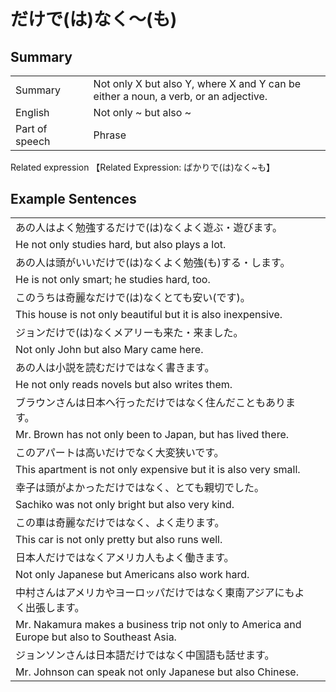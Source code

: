 # だけで(は)なく～(も)

## Summary

<table><tr>   <td>Summary<td>   <td>Not only X but also Y, where X and Y can be either a noun, a verb, or an adjective.</td><tr><tr>   <td>English<td>   <td>Not only ~ but also ~</td><tr><tr>   <td>Part of speech<td>   <td>Phrase</td><tr></table><tr>   <td>Related expression<td>   <td>【Related Expression: ばかりで(は)なく~も】</td><tr></table></table>

## Example Sentences

<table><tr><td>あの人はよく勉強するだけで(は)なくよく遊ぶ・遊びます。<td><tr><tr><td>He not only studies hard, but also plays a lot.<td><tr><tr><td>あの人は頭がいいだけで(は)なくよく勉強(も)する・します。<td><tr><tr><td>He is not only smart; he studies hard, too.<td><tr><tr><td>このうちは奇麗なだけで(は)なくとても安い(です)。<td><tr><tr><td>This house is not only beautiful but it is also inexpensive.<td><tr><tr><td>ジョンだけで(は)なくメアリーも来た・来ました。<td><tr><tr><td>Not only John but also Mary came here.<td><tr><tr><td>あの人は小説を読むだけではなく書きます。<td><tr><tr><td>He not only reads novels but also writes them.<td><tr><tr><td>ブラウンさんは日本へ行っただけではなく住んだこともあります。<td><tr><tr><td>Mr. Brown has not only been to Japan, but has lived there.<td><tr><tr><td>このアパートは高いだけでなく大変狭いです。<td><tr><tr><td>This apartment is not only expensive but it is also very small.<td><tr><tr><td>幸子は頭がよかっただけではなく、とても親切でした。<td><tr><tr><td>Sachiko was not only bright but also very kind.<td><tr><tr><td>この車は奇麗なだけではなく、よく走ります。<td><tr><tr><td>This car is not only pretty but also runs well.<td><tr><tr><td>日本人だけではなくアメリカ人もよく働きます。<td><tr><tr><td>Not only Japanese but Americans also work hard.&nbsp;<td><tr><tr><td>中村さんはアメリカやヨーロッパだけではなく東南アジアにもよく出張します。<td><tr><tr><td>Mr. Nakamura makes a business trip not only to America and Europe but also to Southeast Asia.<td><tr><tr><td>ジョンソンさんは日本語だけではなく中国語も話せます。<td><tr><tr><td>Mr. Johnson can speak not only Japanese but also Chinese.<td><tr></table>

